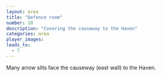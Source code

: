 ```yaml
---
layout: area
title: "Defence room"
number: 10
description: "Covering the causeway to the Haven"
categories: area
player_images:
leads_to:
  - 7
---
```


Many arrow slits face the causeway (east wall) to the Haven. 
